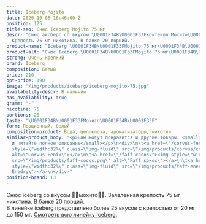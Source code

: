 ```yaml
---
title: Iceberg Mojito
date: 2020-10-08 16:46:00 Z
position: 125
title-seo: Снюс Iceberg Mojito 75 мг
descr: "Снюс айсберг со вкусом \U0001F34B\U0001F33Fкоктейля Мохито\U0001F34B\U0001F33F.
  Крепость 75 мг никотина. В банке 20 порций."
product-name: "Iceberg \U0001F34B\U0001F33FMojito 75 мг\U0001F34B\U0001F33F"
product-alt: "Снюс Iceberg \U0001F34B\U0001F33FMojito 75 мг\U0001F34B\U0001F33F"
strong: Очень крепкий
brand: Iceberg
composition: Белый
price: 210
opt-price: 190
image: "/img/products/iceberg/iceberg-mojito-75.jpg"
availability-descr: В наличии
has_availability: true
gramm: "-"
nicotine: 75
portions: 20
taste: "\U0001F34B\U0001F33FМохито\U0001F34B\U0001F33F"
form: Порционный, белый
composition-product: Вода, целлюлоза, ароматизаторы, никотин
similar-product_body: "<p>Вам могут понравится и другие товары. <small>Жмите на картинки
  и читайте полное описание</small></p>\n<div>\n\t<a href=\"/corvus-fenix-barberry\"><img
  style=\"width:32%\" class=\"img-fluid\" src=\"/img/products/corvus/corvus-fenix.png\"
  alt=\"Corvus Fenix\"></a>\n\t<a href=\"/faff-cocos\"><img style=\"width:32%\" class=\"img-fluid\"
  src=\"/img/products/faff-cocos.png\" alt=\"Faff кокос\"></a>\n\t<a href=\"/faff-snus-energy\"><img
  style=\"width:32%\" class=\"img-fluid\" src=\"/img/products/faff-energy.png\" alt=\"Faff
  Enedry\"></a>\n</div>"
position-brand: 13
---
```


Снюс iceberg со вкусом 🍋🌿мохито🍋🌿. Заявленная крепость 75 мг никотина. В банке 20 порций.<br> 
В линейке iceberg представлено более 25 вкусов с крепостью от 20 мг до 150 мг. <a href="/iceberg">Смотреть всю линейку Iceberg.</a>
